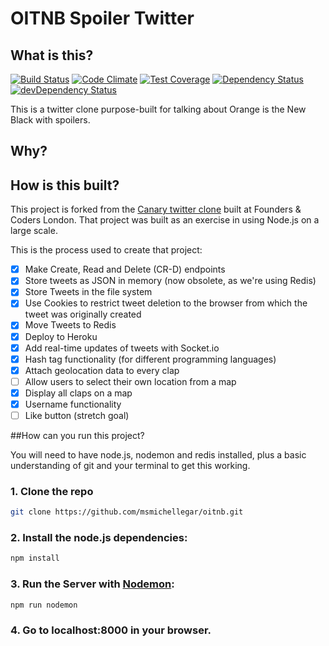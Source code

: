 
# OITNB Spoiler Twitter

## What is this?

[![Build Status](https://travis-ci.org/jmnr/canary.png?branch=master)](https://travis-ci.org/jmnr/canary)
[![Code Climate](https://codeclimate.com/repos/556de8356956802d2500a1d3/badges/7f0d8ea976928c1f8e0b/gpa.svg)](https://codeclimate.com/github/jmnr/canary)
[![Test Coverage](https://codeclimate.com/repos/556de8356956802d2500a1d3/badges/7f0d8ea976928c1f8e0b/coverage.svg)](https://codeclimate.com/github/jmnr/canary/coverage)
[![Dependency Status](https://david-dm.org/jmnr/canary.svg)](https://david-dm.org/jmnr/canary)
[![devDependency Status](https://david-dm.org/jmnr/canary/dev-status.svg)](https://david-dm.org/jmnr/canary#info=devDependencies)

This is a twitter clone purpose-built for talking about Orange is the New Black with spoilers.

## Why?



## How is this built?

This project is forked from the [Canary twitter clone](http://canaryapp.herokuapp.com) built at Founders & Coders London. That project was built as an exercise in using Node.js on a large scale.

This is the process used to create that project:

- [x] Make Create, Read and Delete (CR-D) endpoints
- [x] Store tweets as JSON in memory (now obsolete, as we're using Redis)
- [x] Store Tweets in the file system
- [x] Use Cookies to restrict tweet deletion to the browser from which the tweet was originally created
- [x] Move Tweets to Redis
- [x] Deploy to Heroku
- [x] Add real-time updates of tweets with Socket.io
- [x] Hash tag functionality (for different programming languages)
- [x] Attach geolocation data to every clap
- [ ] Allow users to select their own location from a map
- [x] Display all claps on a map
- [x] Username functionality
- [ ] Like button (stretch goal)

##How can you run this project?

You will need to have node.js, nodemon and redis installed, plus a basic understanding of git and your terminal to get this working.

### 1. Clone the repo

```sh
git clone https://github.com/msmichellegar/oitnb.git
```

### 2. Install the node.js dependencies:

```sh
npm install
```

### 3. Run the Server with [Nodemon](https://github.com/remy/nodemon):

```sh
npm run nodemon
```
### 4. Go to localhost:8000 in your browser.
